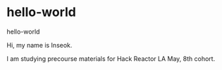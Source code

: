 # hello-world
hello-world

Hi, my name is Inseok.

I am studying precourse materials for Hack Reactor LA May, 8th cohort.
